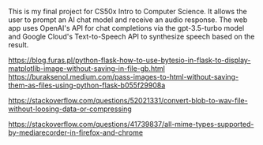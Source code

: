 This is my final project for CS50x Intro to Computer Science. It allows the user to prompt an AI
chat model and receive an audio response. The web app uses OpenAI's API for chat completions via
the gpt-3.5-turbo model and Google Cloud's Text-to-Speech API to synthesize speech based on the
result. 

https://blog.furas.pl/python-flask-how-to-use-bytesio-in-flask-to-display-matplotlib-image-without-saving-in-file-gb.html
https://buraksenol.medium.com/pass-images-to-html-without-saving-them-as-files-using-python-flask-b055f29908a

https://stackoverflow.com/questions/52021331/convert-blob-to-wav-file-without-loosing-data-or-compressing

https://stackoverflow.com/questions/41739837/all-mime-types-supported-by-mediarecorder-in-firefox-and-chrome
